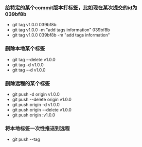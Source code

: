 ### 给特定的某个commit版本打标签，比如现在某次提交的id为 039bf8b
- git tag v1.0.0 039bf8b
- git tag v1.0.0 -m "add tags information" 039bf8b
- git tag v1.0.0 039bf8b -m "add tags information"
### 删除本地某个标签
- git tag --delete v1.0.0
- git tag -d v1.0.0
- git tag --d v1.0.0

### 删除远程的某个标签
- git push -d origin v1.0.0
- git push --delete origin v1.0.0
- git push origin -d v1.0.0
- git push origin --delete v1.0.0
- git push origin :v1.0.0
### 将本地标签一次性推送到远程
- git push --tag